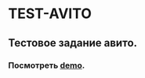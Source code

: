 # TEST-AVITO

<h2>Тестовое задание авито.</h2>

<h3>Посмотреть <a href="https://test-avito.herokuapp.com/">demo</a>.</h3>
